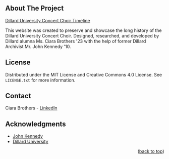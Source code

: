 <!-- About -->
## About The Project
[Dillard University Concert Choir Timeline](https://brothers08.github.io/choirProject/)

This website was created to preserve and showcase the long history of the Dillard University Concert Choir. Designed, researched, and developed by Dillard alumna Ms. Ciara Brothers '23 with the help of former Dillard Archivist Mr. John Kennedy '10.



<!-- LICENSE -->
## License

Distributed under the MIT License and Creative Commons 4.0 License. See `LICENSE.txt` for more information.



<!-- CONTACT -->
## Contact

Ciara Brothers - [LinkedIn](www.linkedin.com/in/ciarabrothers)



<!-- ACKNOWLEDGMENTS -->
## Acknowledgments

* [John Kennedy](https://www.linkedin.com/in/johnrichardkennedy)
* [Dillard University](https://www.dillard.edu/)

<p align="right">(<a href="#readme-top">back to top</a>)</p>
